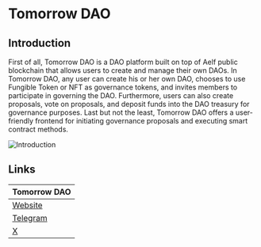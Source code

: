 # Tomorrow DAO

## Introduction

First of all, Tomorrow DAO is a DAO platform built on top of Aelf public blockchain that allows users to create and manage their own DAOs. In Tomorrow DAO, any user can create his or her own DAO, chooses to use Fungible Token or NFT as governance tokens, and invites members to participate in governing the DAO. Furthermore, users can also create proposals, vote on proposals, and deposit funds into the DAO treasury for governance purposes. Last but not the least, Tomorrow DAO offers a user-friendly frontend for initiating governance proposals and executing smart contract methods.

![Introduction](/public/introduction-poster.png)

## Links

| Tomorrow DAO  |
| ------------- |
| [Website](https://tmrwdao.com/) |
| [Telegram](https://t.me/tmrwdao)      |
| [X](https://x.com/tmrwdao) |
